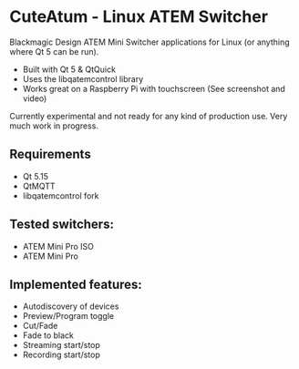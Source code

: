 # CuteAtum - Linux ATEM Switcher

Blackmagic Design ATEM Mini Switcher applications for Linux (or anything where Qt 5 can be run).

* Built with Qt 5 & QtQuick
* Uses the libqatemcontrol library
* Works great on a Raspberry Pi with touchscreen (See screenshot and video)

Currently experimental and not ready for any kind of production use. Very much work in progress.

## Requirements

* Qt 5.15
* QtMQTT
* libqatemcontrol fork

## Tested switchers:
 
* ATEM Mini Pro ISO
* ATEM Mini Pro

## Implemented features:

* Autodiscovery of devices
* Preview/Program toggle
* Cut/Fade
* Fade to black
* Streaming start/stop
* Recording start/stop

